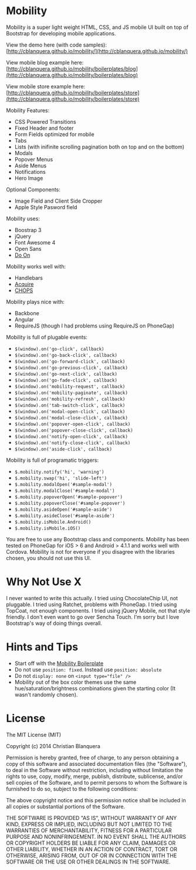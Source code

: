 Mobility
========

Mobility is a super light weight HTML, CSS, and JS mobile UI built on top of Bootstrap for developing mobile applications. 

View the demo here (with code samples):
[http://cblanquera.github.io/mobility/](http://cblanquera.github.io/mobility/)

View mobile blog example here:
[http://cblanquera.github.io/mobility/boilerplates/blog](http://cblanquera.github.io/mobility/boilerplates/blog)

View mobile store example here:
[http://cblanquera.github.io/mobility/boilerplates/store](http://cblanquera.github.io/mobility/boilerplates/store)

Mobility Features:
 - CSS Powered Transitions
 - Fixed Header and footer
 - Form Fields optimized for mobile
 - Tabs
 - Lists (with inifinite scrolling pagination both on top and on the bottom)
 - Modals
 - Popover Menus
 - Aside Menus
 - Notifications
 - Hero Image

Optional Components:
 - Image Field and Client Side Cropper
 - Apple Style Pasword field

Mobility uses:
 - Boostrap 3
 - jQuery
 - Font Awesome 4
 - Open Sans
 - [Do On](http://github.io/cblanquera/doon)
 
Mobility works well with:
 - Handlebars
 - [Acquire](http://github.io/cblanquera/acquire)
 - [CHOPS](http://github.io/cblanquera/chops)

Mobility plays nice with:
 - Backbone
 - Angular
 - RequireJS (though I had problems using RequireJS on PhoneGap)
 
Mobility is full of plugable events:
 - `$(window).on('go-click', callback)`
 - `$(window).on('go-back-click', callback)`
 - `$(window).on('go-forward-click', callback)`
 - `$(window).on('go-previous-click', callback)`
 - `$(window).on('go-next-click', callback)`
 - `$(window).on('go-fade-click', callback)`
 - `$(window).on('mobility-request', callback)`
 - `$(window).on('mobility-paginate', callback)`
 - `$(window).on('mobility-refresh', callback)`
 - `$(window).on('tab-switch-click', callback)`
 - `$(window).on('modal-open-click', callback)`
 - `$(window).on('modal-close-click', callback)`
 - `$(window).on('popover-open-click', callback)`
 - `$(window).on('popover-close-click', callback)`
 - `$(window).on('notify-open-click', callback)`
 - `$(window).on('notify-close-click', callback)`
 - `$(window).on('aside-click', callback)`

Mobility is full of programatic triggers:
 - `$.mobility.notify('hi', 'warning')`
 - `$.mobility.swap('hi', 'slide-left')`
 - `$.mobility.modalOpen('#sample-modal')`
 - `$.mobility.modalClose('#sample-modal')`
 - `$.mobility.popoverOpen('#sample-popover')`
 - `$.mobility.popoverClose('#sample-popover')`
 - `$.mobility.asideOpen('#sample-aside')`
 - `$.mobility.asideClose('#sample-aside')`
 - `$.mobility.isMobile.Android()`
 - `$.mobility.isMobile.iOS()`

You are free to use any Bootstrap class and components. Mobility has been tested on PhoneGap for iOS > 6 and Android > 4.1.1 and works well with Cordova. Mobility is not for everyone if you disagree with the libraries chosen, you should not use this UI.

Why Not Use X
========

I never wanted to write this actually. I tried using ChocolateChip UI, not pluggable. I tried using Ratchet, problems with PhoneGap. I tried using TopCoat, not enough components. I tried using jQuery Mobile, not that style friendly. I don't even want to go over Sencha Touch. I'm sorry but I love Bootstrap's way of doing things overall.

Hints and Tips
========
 - Start off with the [Mobility Boilerplate](http://github.io/cblanquera/mobility/example/boilerplates/blank)
 - Do not use `position: fixed`. Instead use `position: absolute`
 - Do not `display: none` on `<input type="file" />`
 - Mobility out of the box color themes use the same hue/saturation/brightness combinations given the starting color (It wasn't randomly chosen).

License
========
 The MIT License (MIT)

Copyright (c) 2014 Christian Blanquera

Permission is hereby granted, free of charge, to any person obtaining a copy
of this software and associated documentation files (the "Software"), to deal
in the Software without restriction, including without limitation the rights
to use, copy, modify, merge, publish, distribute, sublicense, and/or sell
copies of the Software, and to permit persons to whom the Software is
furnished to do so, subject to the following conditions:

The above copyright notice and this permission notice shall be included in all
copies or substantial portions of the Software.

THE SOFTWARE IS PROVIDED "AS IS", WITHOUT WARRANTY OF ANY KIND, EXPRESS OR
IMPLIED, INCLUDING BUT NOT LIMITED TO THE WARRANTIES OF MERCHANTABILITY,
FITNESS FOR A PARTICULAR PURPOSE AND NONINFRINGEMENT. IN NO EVENT SHALL THE
AUTHORS OR COPYRIGHT HOLDERS BE LIABLE FOR ANY CLAIM, DAMAGES OR OTHER
LIABILITY, WHETHER IN AN ACTION OF CONTRACT, TORT OR OTHERWISE, ARISING FROM,
OUT OF OR IN CONNECTION WITH THE SOFTWARE OR THE USE OR OTHER DEALINGS IN THE
SOFTWARE.